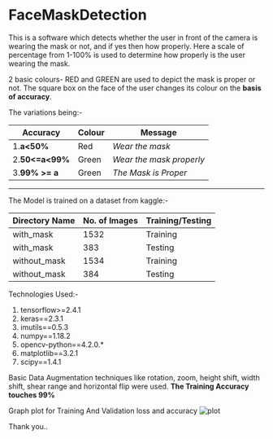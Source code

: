 # FaceMaskDetection

This is a software which detects whether the user in front of the camera is wearing the mask or not, and if yes then how properly.
Here a scale of percentage from 1-100% is used to determine how properly is the user wearing the mask.

2 basic colours- RED and GREEN are used to depict the mask is proper or not.
The square box on the face of the user changes its colour on the **basis of accuracy**. 

The variations being:-

Accuracy | Colour | Message
---------|--------|--------
1.**a<50%** | Red | *Wear the mask*
2.**50<=a<99%** | Green | *Wear the mask properly*
3.**99% >= a** | Green | *The Mask is Proper*
- - - -

The Model is trained on a dataset from kaggle:-

Directory Name | No. of Images | Training/Testing
---------------|---------------|-----------------
with_mask | 1532 | Training
with_mask | 383 | Testing
without_mask | 1534 | Training
without_mask | 384 | Testing

Technologies Used:-
1. tensorflow>=2.4.1
2. keras==2.3.1
3. imutils==0.5.3
4. numpy==1.18.2
5. opencv-python==4.2.0.*
6. matplotlib==3.2.1
7. scipy==1.4.1

Basic Data Augmentation techniques like rotation, zoom, height shift, width shift, shear range and horizontal flip were used.
**The Training Accuracy touches 99%**

Graph plot for Training And Validation loss and accuracy
![plot](https://user-images.githubusercontent.com/61288929/115892549-e16b4f80-a474-11eb-9e58-bcf18680de6b.png)

Thank you..
